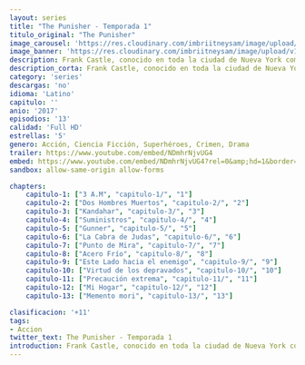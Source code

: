 ```yaml
---
layout: series
title: "The Punisher - Temporada 1"
titulo_original: "The Punisher"
image_carousel: 'https://res.cloudinary.com/imbriitneysam/image/upload/v1546476988/punisher-poster-min.jpg'
image_banner: 'https://res.cloudinary.com/imbriitneysam/image/upload/v1546476989/punisher-banner-min.jpg'
description: Frank Castle, conocido en toda la ciudad de Nueva York como el Castigador después de vengarse de los responsables de la muerte de su familia, descubre una conspiración más grande que la que le hicieron a él y a su familia..
description_corta: Frank Castle, conocido en toda la ciudad de Nueva York como el «Castigador» después de vengarse de los responsables de la muerte de su familia, descubre una conspiración más grande que la que le hicieron a él y a su familia.
category: 'series'
descargas: 'no'
idioma: 'Latino'
capitulo: ''
anio: '2017'
episodios: '13'
calidad: 'Full HD'
estrellas: '5'
genero: Acción, Ciencia Ficción, Superhéroes, Crimen, Drama
trailer: https://www.youtube.com/embed/NDmhrNjvUG4
embed: https://www.youtube.com/embed/NDmhrNjvUG4?rel=0&amp;hd=1&border=0&wmode=opaque&enablejsapi=1&modestbranding=1&controls=1&showinfo=1
sandbox: allow-same-origin allow-forms 

chapters:
    capitulo-1: ["3 A.M", "capitulo-1/", "1"]
    capitulo-2: ["Dos Hombres Muertos", "capitulo-2/", "2"]
    capitulo-3: ["Kandahar", "capitulo-3/", "3"]
    capitulo-4: ["Suministros", "capitulo-4/", "4"]
    capitulo-5: ["Gunner", "capitulo-5/", "5"]
    capitulo-6: ["La Cabra de Judas", "capitulo-6/", "6"]
    capitulo-7: ["Punto de Mira", "capitulo-7/", "7"]
    capitulo-8: ["Acero Frío", "capitulo-8/", "8"]
    capitulo-9: ["Este Lado hacia el enemigo", "capitulo-9/", "9"]
    capitulo-10: ["Virtud de los depravados", "capitulo-10/", "10"]
    capitulo-11: ["Precaución extrema", "capitulo-11/", "11"]
    capitulo-12: ["Mi Hogar", "capitulo-12/", "12"]
    capitulo-13: ["Memento mori", "capitulo-13/", "13"]

clasificacion: '+11'
tags:
- Accion
twitter_text: The Punisher - Temporada 1
introduction: Frank Castle, conocido en toda la ciudad de Nueva York como el «Castigador» después de vengarse de los responsables de la muerte de su familia, descubre una conspiración más grande que la que le hicieron a él y a su familia.
---
```












